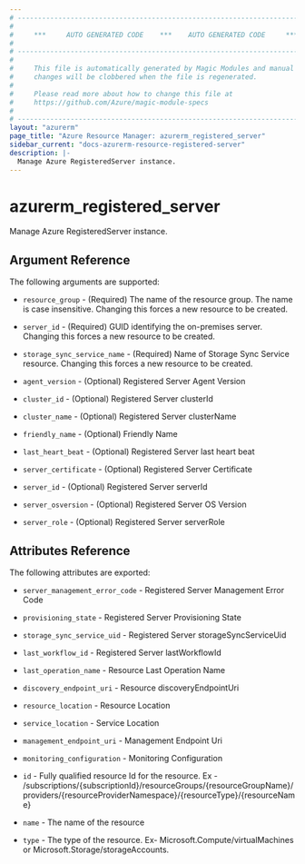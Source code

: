 ```yaml
---
# ----------------------------------------------------------------------------
#
#     ***     AUTO GENERATED CODE    ***    AUTO GENERATED CODE     ***
#
# ----------------------------------------------------------------------------
#
#     This file is automatically generated by Magic Modules and manual
#     changes will be clobbered when the file is regenerated.
#
#     Please read more about how to change this file at
#     https://github.com/Azure/magic-module-specs
#
# ----------------------------------------------------------------------------
layout: "azurerm"
page_title: "Azure Resource Manager: azurerm_registered_server"
sidebar_current: "docs-azurerm-resource-registered-server"
description: |-
  Manage Azure RegisteredServer instance.
---
```


# azurerm_registered_server

Manage Azure RegisteredServer instance.


## Argument Reference

The following arguments are supported:

* `resource_group` - (Required) The name of the resource group. The name is case insensitive. Changing this forces a new resource to be created.

* `server_id` - (Required) GUID identifying the on-premises server. Changing this forces a new resource to be created.

* `storage_sync_service_name` - (Required) Name of Storage Sync Service resource. Changing this forces a new resource to be created.

* `agent_version` - (Optional) Registered Server Agent Version

* `cluster_id` - (Optional) Registered Server clusterId

* `cluster_name` - (Optional) Registered Server clusterName

* `friendly_name` - (Optional) Friendly Name

* `last_heart_beat` - (Optional) Registered Server last heart beat

* `server_certificate` - (Optional) Registered Server Certificate

* `server_id` - (Optional) Registered Server serverId

* `server_osversion` - (Optional) Registered Server OS Version

* `server_role` - (Optional) Registered Server serverRole

## Attributes Reference

The following attributes are exported:

* `server_management_error_code` - Registered Server Management Error Code

* `provisioning_state` - Registered Server Provisioning State

* `storage_sync_service_uid` - Registered Server storageSyncServiceUid

* `last_workflow_id` - Registered Server lastWorkflowId

* `last_operation_name` - Resource Last Operation Name

* `discovery_endpoint_uri` - Resource discoveryEndpointUri

* `resource_location` - Resource Location

* `service_location` - Service Location

* `management_endpoint_uri` - Management Endpoint Uri

* `monitoring_configuration` - Monitoring Configuration

* `id` - Fully qualified resource Id for the resource. Ex - /subscriptions/{subscriptionId}/resourceGroups/{resourceGroupName}/providers/{resourceProviderNamespace}/{resourceType}/{resourceName}

* `name` - The name of the resource

* `type` - The type of the resource. Ex- Microsoft.Compute/virtualMachines or Microsoft.Storage/storageAccounts.
